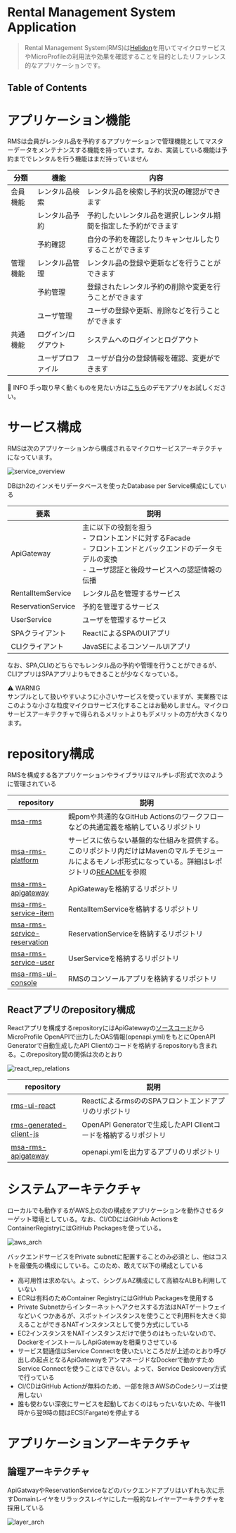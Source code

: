 # Rental Management System Application 
> Rental Management System(RMS)は[Helidon](https://helidon.io/)を用いてマイクロサービスやMicroProfileの利用法や効果を確認することを目的としたリファレンス的なアプリケーションです。  

## Table of Contents
<!-- START doctoc generated TOC please keep comment here to allow auto update -->
<!-- END doctoc generated TOC please keep comment here to allow auto update -->

# アプリケーション機能
RMSは会員がレンタル品を予約するアプリケーションで管理機能としてマスターデータをメンテナンスする機能を持っています。なお、実装している機能は予約まででレンタルを行う機能はまだ持っていません

| 分類 | 機能 | 内容 |
|------|------|------|
|会員機能|レンタル品検索|レンタル品を検索し予約状況の確認ができます|
||レンタル品予約|予約したいレンタル品を選択しレンタル期間を指定した予約ができます|
||予約確認|自分の予約を確認したりキャンセルしたりすることができます|
|管理機能|レンタル品管理|レンタル品の登録や更新などを行うことができます|
||予約管理|登録されたレンタル予約の削除や変更を行うことができます|
||ユーザ管理|ユーザの登録や更新、削除などを行うことができます|
|共通機能|ログイン/ログアウト|システムへのログインとログアウト|
||ユーザプロファイル|ユーザが自分の登録情報を確認、変更ができます|

:information_desk_person: INFO
手っ取り早く動くものを見たい方は[こちら](https://app.rms.extact.io/)のデモアプリをお試しください。

# サービス構成
RMSは次のアプリケーションから構成されるマイクロサービスアーキテクチャになっています。

![service_overview](./docs/service_overview.drawio.svg)

DBはh2のインメモリデータベースを使ったDatabase per Service構成にしている  

|要素|説明|
|---|----|
|ApiGateway| 主に以下の役割を担う<br>- フロントエンドに対するFacade<br>- フロントエンドとバックエンドのデータモデルの変換<br>- ユーザ認証と後段サービスへの認証情報の伝播|
|RentalItemService|レンタル品を管理するサービス|
|ReservationService|予約を管理するサービス|
|UserService|ユーザを管理するサービス|
|SPAクライアント|ReactによるSPAのUIアプリ|
|CLIクライアント|JavaSEによるコンソールUIアプリ |

なお、SPA,CLIのどちらでもレンタル品の予約や管理を行うことができるが、CLIアプリはSPAアプリよりもできることが少なくなっている。

:warning: WARNIG  
サンプルとして扱いやすいように小さいサービスを使っていますが、実業務ではこのような小さな粒度マイクロサービス化することはお勧めしません。マイクロサービスアーキテクチャで得られるメリットよりもデメリットの方が大きくなります。

# repository構成
RMSを構成する各アプリケーションやライブラリはマルチレポ形式で次のように管理されている

|repository| 説明 |
|----------|------|
|[msa-rms](/msa-rms-parent/)| 親pomや共通的なGitHub Actionsのワークフローなどの共通定義を格納しているリポジトリ |
|[msa-rms-platform](/msa-rms-platform/)| サービスに依らない基盤的な仕組みを提供する。このリポジトリ内だけはMavenのマルチモジュールによるモノレポ形式になっている。詳細はレポジトリの[README](/msa-rms-platform/README.md)を参照 |
|[msa-rms-apigateway](/msa-rms-apigateway/)| ApiGatewayを格納するリポジトリ |
|[msa-rms-service-item](/msa-rms-service-item/)| RentalItemServiceを格納するリポジトリ |
|[msa-rms-service-reservation](/msa-rms-service-reservation/)| ReservationServiceを格納するリポジトリ |
|[msa-rms-service-user](/msa-rms-service-user/)| UserServiceを格納するリポジトリ |
|[msa-rms-ui-console](/msa-rms-ui-console/)| RMSのコンソールアプリを格納するリポジトリ |

## Reactアプリのrepository構成
Reactアプリを構成するrepositoryにはApiGatewayの[ソースコード](/msa-rms-apigateway/src/main/java/io/extact/msa/rms/apigateway/webapi/ApiGatewayResource.java)からMicroProfile OpenAPIで出力したOAS情報(openapi.yml)をもとにOpenAPI Generatorで自動生成したAPI Clientのコードを格納するrepositoryも含まれる。このrepository間の関係は次のとおり

![react_rep_relations](./docs/react_rep_relations.drawio.svg)

|repository| 説明 |
|---|---|
|[rms-ui-react](/rms-ui-react)|ReactによるrmsののSPAフロントエンドアプリのリポジトリ |
|[rms-generated-client-js](/rms-generated-client-js)| OpenAPI Generatorで生成したAPI Clientコードを格納するリポジトリ |
|[msa-rms-apigateway](/msa-rms-apigateway/)|openapi.ymlを出力するアプリのリポジトリ|

# システムアーキテクチャ
ローカルでも動作するがAWS上の次の構成をアプリケーションを動作させるターゲット環境としている。なお、CI/CDにはGitHub ActionsをContainerRegistryにはGitHub Packagesを使っている。

![aws_arch](./docs/aws_arch.drawio.svg)

バックエンドサービスをPrivate subnetに配置することのみ必須とし、他はコストを最優先の構成にしている。このため、敢えて以下の構成としている
- 高可用性は求めない。よって、シングルAZ構成にして高額なALBも利用していない
- ECRは有料のためContainer RegistryにはGitHub Packagesを使用する
- Private Subnetからインターネットへアクセスする方法はNATゲートウェイなどいくつかあるが、スポットインスタンスを使うことで利用料を大きく抑えることができるNATインスタンスとして使う方式にしている
- EC2インスタンスをNATインスタンスだけで使うのはもったいないので、DockerをインストールしApiGatewayを相乗りさせている
- サービス間通信はService Connectを使いたいところだが上述のとおり呼び出しの起点となるApiGatewayをアンマネージドなDockerで動かすためService Connectを使うことはできない。よって、Service Desicovery方式で行っている
- CI/CDはGitHub Actionが無料のため、一部を除きAWSのCodeシリーズは使用しない
- 誰も使わない深夜にサービスを起動しておくのはもったいないため、午後11時から翌9時の間はECS(Fargate)を停止する

# アプリケーションアーキテクチャ
## 論理アーキテクチャ
ApiGatwayやReservationServiceなどのバックエンドアプリはいずれも次に示すDomainレイヤをリラックスレイヤにした一般的なレイヤーアーキテクチャを採用している

![layer_arch](./docs/layer_arch.drawio.svg)
